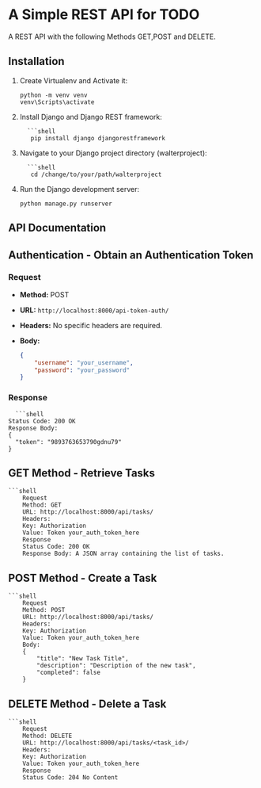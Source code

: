 # A Simple REST API for TODO

A REST API with the following Methods GET,POST and DELETE.

## Installation  

1. Create Virtualenv and Activate it:

   ```shell
   python -m venv venv
   venv\Scripts\activate
   
2. Install Django and Django REST framework:

         ```shell
          pip install django djangorestframework

3. Navigate to your Django project directory (walterproject):

         ```shell
          cd /change/to/your/path/walterproject
    
5. Run the Django development server:
   ```
   python manage.py runserver

## API Documentation

## Authentication - Obtain an Authentication Token

### Request

- **Method:** POST
- **URL:** `http://localhost:8000/api-token-auth/`
- **Headers:** No specific headers are required.
- **Body:**
  
  ```json
  {
      "username": "your_username",
      "password": "your_password"
  }


### Response
      ```shell
    Status Code: 200 OK
    Response Body:
    {
      "token": "9893763653790gdnu79"
    }



## GET Method - Retrieve Tasks

    ```shell
        Request
        Method: GET
        URL: http://localhost:8000/api/tasks/
        Headers:
        Key: Authorization
        Value: Token your_auth_token_here
        Response
        Status Code: 200 OK
        Response Body: A JSON array containing the list of tasks.
## POST Method - Create a Task

    ```shell
        Request
        Method: POST
        URL: http://localhost:8000/api/tasks/
        Headers:
        Key: Authorization
        Value: Token your_auth_token_here
        Body:
        {
            "title": "New Task Title",
            "description": "Description of the new task",
            "completed": false
        }
## DELETE Method - Delete a Task

    ```shell
        Request
        Method: DELETE
        URL: http://localhost:8000/api/tasks/<task_id>/
        Headers:
        Key: Authorization
        Value: Token your_auth_token_here
        Response
        Status Code: 204 No Content 
